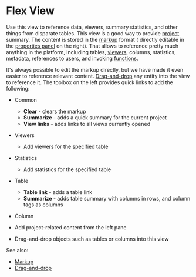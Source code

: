 <!-- TITLE: Flex View -->
<!-- SUBTITLE: -->

# Flex View

Use this view to reference data, viewers, summary statistics, and other things from disparate tables. This view is a
good way to provide [project](project.md) summary. The content is stored in the [markup](../overview/markup.md) format (
directly editable in the
[properties panel](../overview/navigation.md#properties) on the right). That allows to reference pretty much anything in
the platform, including tables, [viewers](../visualize/viewers.md), columns, statistics, metadata, references to users,
and invoking [functions](functions/function.md).

It's always possible to edit the markup directly, but we have made it even easier to reference relevant content.
[Drag-and-drop](../overview/drag-and-drop.md) any entity into the view to reference it. The toolbox on the left provides
quick links to add the following:

* Common
    * **Clear** - clears the markup
    * **Summarize** - adds a quick summary for the current project
    * **View links** - adds links to all views currently opened
* Viewers
    * Add viewers for the specified table
* Statistics
    * Add statistics for the specified table
* Table
    * **Table link** - adds a table link
    * **Summarize** - adds table summary with columns in rows, and column tags as columns
* Column

* Add project-related content from the left pane
* Drag-and-drop objects such as tables or columns into this view

See also:

* [Markup](../overview/markup.md)
* [Drag-and-drop](../overview/drag-and-drop.md)
